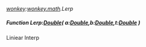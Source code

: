 _[wonkey](../../modules/wonkey/wonkey-module.md):[wonkey.math](../../modules/wonkey/wonkey-math.md).Lerp_
##### Function Lerp:[Double](../../modules/wonkey/wonkey-types-double.md)( a:[Double](../../modules/wonkey/wonkey-types-double.md),b:[Double](../../modules/wonkey/wonkey-types-double.md),t:[Double](../../modules/wonkey/wonkey-types-double.md) )
Liniear Interp
